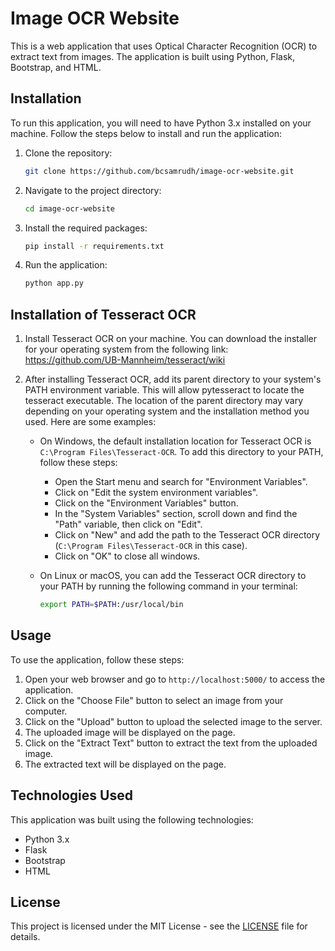 # Image OCR Website

This is a web application that uses Optical Character Recognition (OCR) to extract text from images. The application is built using Python, Flask, Bootstrap, and HTML.

## Installation

To run this application, you will need to have Python 3.x installed on your machine. Follow the steps below to install and run the application:

1. Clone the repository: 
   ```bash
   git clone https://github.com/bcsamrudh/image-ocr-website.git
   ```
2. Navigate to the project directory: 
   ```bash
   cd image-ocr-website
   ```
3. Install the required packages: 
   ```bash
   pip install -r requirements.txt
   ```
4. Run the application:
   ```bash
   python app.py
   ```

## Installation of Tesseract OCR

1. Install Tesseract OCR on your machine. You can download the installer for your operating system from the following link: https://github.com/UB-Mannheim/tesseract/wiki
2. After installing Tesseract OCR, add its parent directory to your system's PATH environment variable. This will allow pytesseract to locate the tesseract executable. The location of the parent directory may vary depending on your operating system and the installation method you used. Here are some examples:

   - On Windows, the default installation location for Tesseract OCR is `C:\Program Files\Tesseract-OCR`. To add this directory to your PATH, follow these steps:
   
     - Open the Start menu and search for "Environment Variables".
     - Click on "Edit the system environment variables".
     - Click on the "Environment Variables" button.
     - In the "System Variables" section, scroll down and find the "Path" variable, then click on "Edit".
     - Click on "New" and add the path to the Tesseract OCR directory (`C:\Program Files\Tesseract-OCR` in this case).
     - Click on "OK" to close all windows.

   - On Linux or macOS, you can add the Tesseract OCR directory to your PATH by running the following command in your terminal:
   
     ```bash
     export PATH=$PATH:/usr/local/bin
     ```
   
## Usage

To use the application, follow these steps:

1. Open your web browser and go to `http://localhost:5000/` to access the application.
2. Click on the "Choose File" button to select an image from your computer.
3. Click on the "Upload" button to upload the selected image to the server.
4. The uploaded image will be displayed on the page.
5. Click on the "Extract Text" button to extract the text from the uploaded image.
6. The extracted text will be displayed on the page.

## Technologies Used

This application was built using the following technologies:

- Python 3.x
- Flask
- Bootstrap
- HTML

## License

This project is licensed under the MIT License - see the [LICENSE](LICENSE) file for details.
